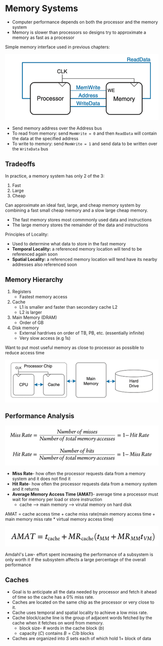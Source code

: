 # Memory Systems
- Computer performance depends on both the processor and the memory system
- Memory is slower than processors so designs try to approximate a memory as fast as a processor
  
Simple memory interface used in previous chapters:

![](static/mem-interface.png)

- Send memory address over the Address bus
- To read from memory: send `MemWrite = 0` and then `ReadData` will contain the data at the specified address
- To write to memory: send `MemWrite = 1` and send data to be written over the `WriteData` bus


## Tradeoffs
In practice, a memory system has only 2 of the 3:

1. Fast
2. Large 
3. Cheap

Can approximate an ideal fast, large, and cheap memory system by combining a fast small cheap memory and a slow large cheap memory.

- The fast memory stores most commmonly used data and instructions
- The large memory stores the remainder of the data and instructions 

Principles of Locality:

- Used to determine what data to store in the fast memory
- **Temporal Locality:** a referenced memory location will tend to be referenced again soon
- **Spatial Locality:** a referenced memory location will tend have its nearby addresses also referenced soon

## Memory Hierarchy
1. Registers 
    - Fastest memory access 
2. Cache
    - L1 is smaller and faster than secondary cache L2
    - L2 is larger
3. Main Memory (DRAM)
    - Order of GB
4. Disk memory 
    - External hardrives on order of TB, PB, etc. (essentially infinite)
    - Very slow access (e.g 1s) 

Want to put most useful memory as close to processor as possible to reduce access time

![](static/mem-hierarchy.png)

## Performance Analysis
![](static/miss-hit.png)

- **Miss Rate**- how often the processor requests data from a memory system and it does not find it
- **Hit Rate**- how often the processor requests data from a memory system and it returns
- **Average Memory Access Time (AMAT)**- average time a processor must wait for memory per load or store instruction
    - cache --> main memory --> virutal memory on hard disk

AMAT = cache access time + cache miss rate(main memory access time + main memory miss rate * virtual memory access time)

![](static/amat.png)

Amdahl's Law- effort spent increasing the performance of a subsystem is only worth it if the subsystem affects a large percentage of the overall performance

## Caches
- Goal is to anticipate all the data needed by processor and fetch it ahead of time so the cache has a 0% miss rate.
- Caches are located on the same chip as the processor or very close to it.
- Cache uses temporal and spatial locality to achieve a low miss rate.
- Cache block/cache line is the group of adjacent  words fetched by the cache when it fetches on word from memory.
    - block size- # words in the cache block ($b$)
    - capacity ($C$) contains $B = C / b$ blocks 
- Caches are organized into $S$ sets each of which hold 1+ block of data 